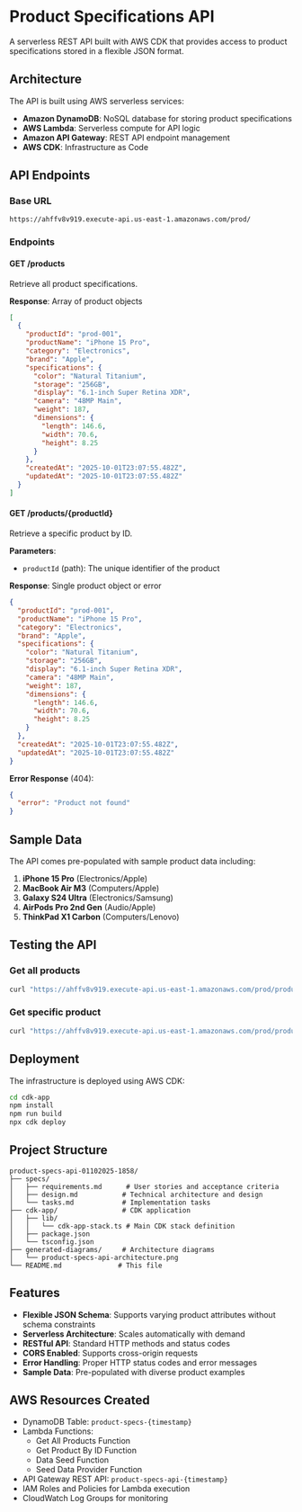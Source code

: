 # Product Specifications API

A serverless REST API built with AWS CDK that provides access to product specifications stored in a flexible JSON format.

## Architecture

The API is built using AWS serverless services:

- **Amazon DynamoDB**: NoSQL database for storing product specifications
- **AWS Lambda**: Serverless compute for API logic
- **Amazon API Gateway**: REST API endpoint management
- **AWS CDK**: Infrastructure as Code

## API Endpoints

### Base URL
```
https://ahffv8v919.execute-api.us-east-1.amazonaws.com/prod/
```

### Endpoints

#### GET /products
Retrieve all product specifications.

**Response**: Array of product objects
```json
[
  {
    "productId": "prod-001",
    "productName": "iPhone 15 Pro",
    "category": "Electronics",
    "brand": "Apple",
    "specifications": {
      "color": "Natural Titanium",
      "storage": "256GB",
      "display": "6.1-inch Super Retina XDR",
      "camera": "48MP Main",
      "weight": 187,
      "dimensions": {
        "length": 146.6,
        "width": 70.6,
        "height": 8.25
      }
    },
    "createdAt": "2025-10-01T23:07:55.482Z",
    "updatedAt": "2025-10-01T23:07:55.482Z"
  }
]
```

#### GET /products/{productId}
Retrieve a specific product by ID.

**Parameters**:
- `productId` (path): The unique identifier of the product

**Response**: Single product object or error
```json
{
  "productId": "prod-001",
  "productName": "iPhone 15 Pro",
  "category": "Electronics",
  "brand": "Apple",
  "specifications": {
    "color": "Natural Titanium",
    "storage": "256GB",
    "display": "6.1-inch Super Retina XDR",
    "camera": "48MP Main",
    "weight": 187,
    "dimensions": {
      "length": 146.6,
      "width": 70.6,
      "height": 8.25
    }
  },
  "createdAt": "2025-10-01T23:07:55.482Z",
  "updatedAt": "2025-10-01T23:07:55.482Z"
}
```

**Error Response** (404):
```json
{
  "error": "Product not found"
}
```

## Sample Data

The API comes pre-populated with sample product data including:

1. **iPhone 15 Pro** (Electronics/Apple)
2. **MacBook Air M3** (Computers/Apple)
3. **Galaxy S24 Ultra** (Electronics/Samsung)
4. **AirPods Pro 2nd Gen** (Audio/Apple)
5. **ThinkPad X1 Carbon** (Computers/Lenovo)

## Testing the API

### Get all products
```bash
curl "https://ahffv8v919.execute-api.us-east-1.amazonaws.com/prod/products"
```

### Get specific product
```bash
curl "https://ahffv8v919.execute-api.us-east-1.amazonaws.com/prod/products/prod-001"
```

## Deployment

The infrastructure is deployed using AWS CDK:

```bash
cd cdk-app
npm install
npm run build
npx cdk deploy
```

## Project Structure

```
product-specs-api-01102025-1858/
├── specs/
│   ├── requirements.md      # User stories and acceptance criteria
│   ├── design.md           # Technical architecture and design
│   └── tasks.md            # Implementation tasks
├── cdk-app/                # CDK application
│   ├── lib/
│   │   └── cdk-app-stack.ts # Main CDK stack definition
│   ├── package.json
│   └── tsconfig.json
├── generated-diagrams/     # Architecture diagrams
│   └── product-specs-api-architecture.png
└── README.md              # This file
```

## Features

- **Flexible JSON Schema**: Supports varying product attributes without schema constraints
- **Serverless Architecture**: Scales automatically with demand
- **RESTful API**: Standard HTTP methods and status codes
- **CORS Enabled**: Supports cross-origin requests
- **Error Handling**: Proper HTTP status codes and error messages
- **Sample Data**: Pre-populated with diverse product examples

## AWS Resources Created

- DynamoDB Table: `product-specs-{timestamp}`
- Lambda Functions:
  - Get All Products Function
  - Get Product By ID Function
  - Data Seed Function
  - Seed Data Provider Function
- API Gateway REST API: `product-specs-api-{timestamp}`
- IAM Roles and Policies for Lambda execution
- CloudWatch Log Groups for monitoring